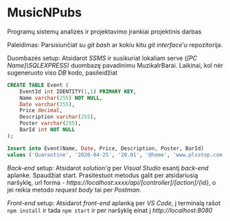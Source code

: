 # MusicNPubs
Programų sistemų analizės ir projektavimo įrankiai projektinis darbas

Paleidimas:
Parsisiunčiat su *git bash* ar kokiu kitu *git interface'u* repozitorija.

Duombazės setup:
Atsidarot *SSMS* ir susikuriat lokaliam serve (*[PC Name]\SQLEXPRESS)* duombazę pavadinimu MuzikaIrBarai. Laikinai, kol nėr sugeneruoto viso *DB* kodo, pasileidžiat
```sql
CREATE TABLE Event (
    EventId int IDENTITY(1,1) PRIMARY KEY,
    Name varchar(255) NOT NULL,
    Date varchar(255),
    Price decimal,
    Description varchar(255),
    Poster varchar(255),
    BarId int NOT NULL
); 

Insert into Event(Name, Date, Price, Description, Poster, BarId)
values ('Quarantine', '2020-04-25', '20.01', '@home', 'www.plsstop.com', 1)
```

*Back-end* setup:
Atsidarot *solution'ą* per *Visual Studio* esantį *back-end* aplanke. Spaudžiat start. Prasitestuot metodus galit per atsidariusią naršyklę, url forma - *https://localhost:xxxx/api/[controller]/[action]/{id}*, o jei reikia metodo *request body* tai per *Postman*.

*Front-end* setup:
Atsidarot *front-end* aplanką per *VS Code*, į terminalą rašot ```npm install``` ir tada ```npm start``` ir per naršyklę einat į *http://localhost:8080*

